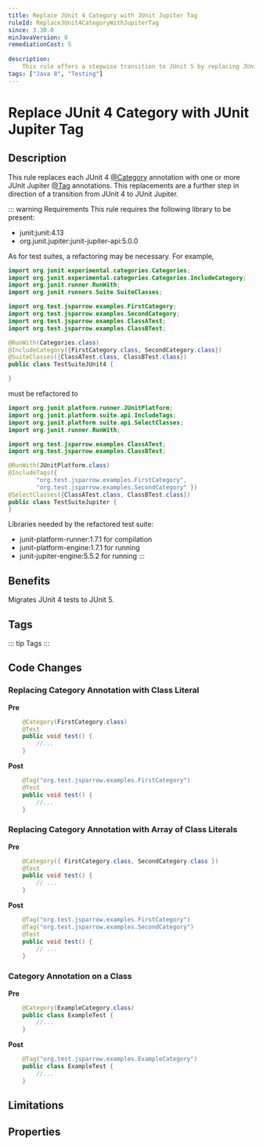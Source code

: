```yaml
---
title: Replace JUnit 4 Category with JUnit Jupiter Tag
ruleId: ReplaceJUnit4CategoryWithJupiterTag
since: 3.30.0
minJavaVersion: 8
remediationCost: 5
    
description:
    This rule offers a stepwise transition to JUnit 5 by replacing JUnit 4 @Category annotations with JUnit Jupiter @Tag annotations.
tags: ["Java 8", "Testing"]
---
```


# Replace JUnit 4 Category with JUnit Jupiter Tag

## Description

This rule replaces each JUnit 4 [@Category](https://junit.org/junit4/javadoc/latest/org/junit/experimental/categories/Category.html) annotation with one or more JUnit Jupiter [@Tag](https://junit.org/junit5/docs/current/api/org.junit.jupiter.api/org/junit/jupiter/api/Tag.html) annotations. This replacements are a further step in direction of a transition from JUnit 4 to JUnit Jupiter.

::: warning Requirements
This rule requires the following library to be present:
* junit:junit:4.13
* org.junit.jupiter:junit-jupiter-api:5.0.0

As for test suites, a refactoring may be necessary.
For example, 
```java
import org.junit.experimental.categories.Categories;
import org.junit.experimental.categories.Categories.IncludeCategory;
import org.junit.runner.RunWith;
import org.junit.runners.Suite.SuiteClasses;

import org.test.jsparrow.examples.FirstCategory;
import org.test.jsparrow.examples.SecondCategory;
import org.test.jsparrow.examples.ClassATest;
import org.test.jsparrow.examples.ClassBTest;

@RunWith(Categories.class)
@IncludeCategory({FirstCategory.class, SecondCategory.class})
@SuiteClasses({ClassATest.class, ClassBTest.class})
public class TestSuiteJUnit4 {

}
```
must be refactored to
```java
import org.junit.platform.runner.JUnitPlatform;
import org.junit.platform.suite.api.IncludeTags;
import org.junit.platform.suite.api.SelectClasses;
import org.junit.runner.RunWith;

import org.test.jsparrow.examples.ClassATest;
import org.test.jsparrow.examples.ClassBTest;

@RunWith(JUnitPlatform.class)
@IncludeTags({ 
		"org.test.jsparrow.examples.FirstCategory",
		"org.test.jsparrow.examples.SecondCategory" })
@SelectClasses({ClassATest.class, ClassBTest.class})
public class TestSuiteJupiter {
}
```
Libraries needed by the refactored test suite:
* junit-platform-runner:1.7.1 for compilation
* junit-platform-engine:1.7.1 for running
* junit-jupiter-engine:5.5.2 for running
:::

## Benefits

Migrates JUnit 4 tests to JUnit 5.

## Tags

::: tip Tags
<TagLinks />
:::

## Code Changes


### Replacing Category Annotation with Class Literal

__Pre__
```java
	@Category(FirstCategory.class)
	@Test
	public void test() {
		//...
	}
```

__Post__
```java
	@Tag("org.test.jsparrow.examples.FirstCategory")
	@Test
	public void test() {
		//...
	}
```

### Replacing Category Annotation with Array of Class Literals

__Pre__
```java
	@Category({ FirstCategory.class, SecondCategory.class })
	@Test
	public void test() {
		// ...
	}
```

__Post__
```java
	@Tag("org.test.jsparrow.examples.FirstCategory")
	@Tag("org.test.jsparrow.examples.SecondCategory")
	@Test
	public void test() {
		// ...
	}
```

### Category Annotation on a Class

__Pre__
```java
	@Category(ExampleCategory.class)
	public class ExampleTest {
		//...
	}
```

__Post__
```java
	@Tag("org.test.jsparrow.examples.ExampleCategory")
	public class ExampleTest {
		//...
	}
```

## Limitations 


<VersionNotice />

## Properties

<RuleProperties />

